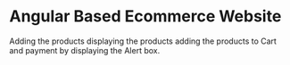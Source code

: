 # Angular Based Ecommerce Website 
Adding the products
displaying the products
adding the products to Cart
and payment by displaying the Alert box.
